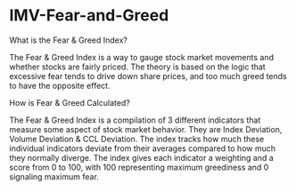 # IMV-Fear-and-Greed


What is the Fear & Greed Index?

The Fear & Greed Index is a way to gauge stock market movements and whether stocks are fairly priced. The theory is based on the logic that excessive fear tends to drive down share prices, and too much greed tends to have the opposite effect.

How is Fear & Greed Calculated?

The Fear & Greed Index is a compilation of 3 different indicators that measure some aspect of stock market behavior. They are Index Deviation, Volume Deviation & CCL Deviation. The index tracks how much these individual indicators deviate from their averages compared to how much they normally diverge. The index gives each indicator a weighting and a score from 0 to 100, with 100 representing maximum greediness and 0 signaling maximum fear.
